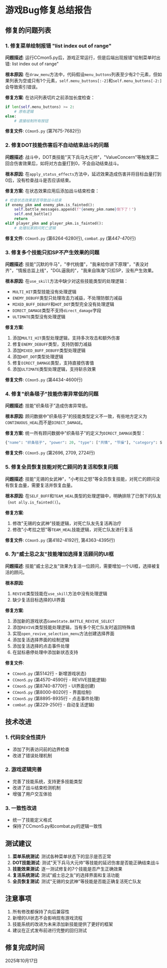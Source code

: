 # 游戏Bug修复总结报告

## 修复的问题列表

### 1. 修复菜单绘制报错 "list index out of range"
**问题描述**: 运行CCmon5.py后，游戏正常运行，但是后端出现报错"绘制菜单时出错: list index out of range"

**根本原因**: 在`draw_menu`方法中，代码假设`menu_buttons`列表至少有2个元素，但如果列表为空或只有1个元素，`self.menu_buttons[:-2]`和`self.menu_buttons[-2:]`会导致索引错误。

**修复方案**: 在访问列表切片之前添加长度检查：
```python
if len(self.menu_buttons) >= 2:
    # 原有逻辑
else:
    # 直接绘制所有按钮
```

**修复文件**: `CCmon5.py` (第7675-7682行)

### 2. 修复DOT技能伤害后不自动结束战斗的问题
**问题描述**: 战斗中，DOT类技能"天下兵马大元帅"，"ValueConcern"等触发第二回合伤害效果后，如将对方血量打到0，不会自动结束战斗。

**根本原因**: 在`apply_status_effects`方法中，延迟效果造成伤害并将目标血量打到0后，没有检查战斗是否应该结束。

**修复方案**: 在状态效果应用后添加战斗结束检查：
```python
# 检查状态效果是否导致战斗结束
if enemy_pkm and enemy_pkm.is_fainted():
    self.battle_messages.append(f"{enemy_pkm.name}倒下了！")
    self.end_battle()
    return
elif player_pkm and player_pkm.is_fainted():
    # 处理玩家顾问死亡逻辑
```

**修复文件**: `CCmon5.py` (第6264-6280行), `combat.py` (第447-470行)

### 3. 修复多个技能只扣SP不产生效果的问题
**问题描述**: 技能"沉默的牛马"，"李代桃僵"，"我来给你讲下原理"，"表没对齐"，"情报总监上线"，"DGL逼我的"，"我来自珠海"只扣SP，没有产生效果。

**根本原因**: 在`use_skill`方法中缺少对这些技能类型的处理逻辑：
- `MULTI_HIT`类型技能没有处理逻辑
- `ENEMY_DEBUFF`类型只处理攻击力减益，不处理防御力减益
- `MIXED_BUFF_DEBUFF`和`HOT_DOT`类型完全没有处理逻辑
- `DIRECT_DAMAGE`类型不支持`direct_damage`字段
- `ULTIMATE`类型没有处理逻辑

**修复方案**: 
1. 添加`MULTI_HIT`类型处理逻辑，支持多次攻击和额外伤害
2. 修复`ENEMY_DEBUFF`类型，支持防御力减益
3. 添加`MIXED_BUFF_DEBUFF`类型处理逻辑
4. 添加`HOT_DOT`类型处理逻辑
5. 修复`DIRECT_DAMAGE`类型，支持直接伤害值
6. 添加`ULTIMATE`类型处理逻辑，支持斩杀效果

**修复文件**: `CCmon5.py` (第4434-4600行)

### 4. 修复"织条毯子"技能伤害异常低的问题
**问题描述**: 技能"织条毯子"造成伤害异常低。

**根本原因**: 顾问数据中"织条毯子"的技能类型定义不一致，有些地方定义为`CONTINUOUS_HEAL`而不是`DIRECT_DAMAGE`。

**修复方案**: 统一所有顾问数据中"织条毯子"的定义为`DIRECT_DAMAGE`类型：
```python
{"name": "织条毯子", "power": 20, "type": ["共情", "节操"], "category": SkillCategory.DIRECT_DAMAGE}
```

**修复文件**: `CCmon5.py` (第2696, 2709, 2724行)

### 5. 修复全员恢复技能对死亡顾问的复活和恢复问题
**问题描述**: 技能"无锡的女武神"，"小考拉之怒"等全员恢复技能，对死亡的顾问没有恢复血量，需要复活并恢复血量。

**根本原因**: 在`SELF_BUFF`和`TEAM_HEAL`类型的处理逻辑中，明确排除了已倒下的队友（`not ally.is_fainted()`）。

**修复方案**: 
1. 修改"无锡的女武神"技能逻辑，对死亡队友先复活再治疗
2. 修改"小考拉之怒"等`TEAM_HEAL`技能逻辑，对死亡队友进行复活

**修复文件**: `CCmon5.py` (第4182-4192行, 第4363-4395行)

### 6. 为"威士忌之友"技能增加选择复活顾问的UI框
**问题描述**: 技能"威士忌之友"效果为复活一位顾问，需要增加一个UI框，选择被复活的顾问。

**根本原因**: 
1. `REVIVE`类型技能在`use_skill`方法中没有处理逻辑
2. 缺少复活目标选择的UI界面

**修复方案**:
1. 添加新的游戏状态`GameState.BATTLE_REVIVE_SELECT`
2. 添加`REVIVE`类型技能处理逻辑，当有多个死亡队友时返回特殊值
3. 实现`open_revive_selection_menu`方法创建选择界面
4. 添加复活选择界面的绘制逻辑
5. 添加复活选择的点击事件处理
6. 在鼠标悬停处理中添加新状态支持

**修复文件**: 
- `CCmon5.py` (第5142行 - 新增游戏状态)
- `CCmon5.py` (第4570-4590行 - REVIVE技能逻辑)  
- `CCmon5.py` (第8740-8770行 - UI界面创建)
- `CCmon5.py` (第8000-8020行 - 界面绘制)
- `CCmon5.py` (第8895-8935行 - 点击事件处理)
- `combat.py` (第229-250行 - 自动复活逻辑)

## 技术改进

### 1. 代码安全性提升
- 添加了列表访问前的边界检查
- 改进了错误处理机制

### 2. 游戏逻辑完善
- 完善了技能系统，支持更多技能类型
- 改进了战斗结束检测机制
- 增强了用户交互体验

### 3. 一致性改进
- 统一了技能定义格式
- 保持了CCmon5.py和combat.py的逻辑一致性

## 测试建议

1. **菜单系统测试**: 测试各种菜单状态下的显示是否正常
2. **DOT技能测试**: 测试"天下兵马大元帅"等技能的延迟伤害是否能正确结束战斗
3. **技能效果测试**: 逐一测试修复的7个技能是否产生正确效果
4. **复活系统测试**: 测试"威士忌之友"的选择界面和复活功能
5. **全员恢复测试**: 测试"无锡的女武神"等技能是否能正确复活死亡队友

## 注意事项

1. 所有修改都保持了向后兼容性
2. 新增的UI状态不会影响现有游戏流程
3. 技能系统的改进为未来添加新技能提供了更好的框架
4. 建议在正式发布前进行完整的回归测试

## 修复完成时间
2025年10月17日